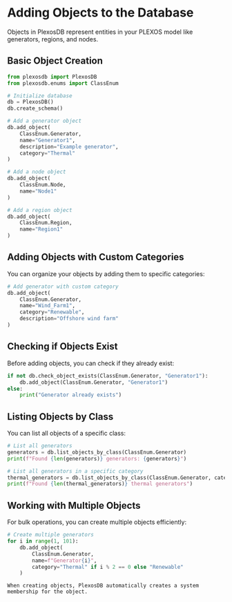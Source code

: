 # Adding Objects to the Database

Objects in PlexosDB represent entities in your PLEXOS model like generators, regions, and nodes.

## Basic Object Creation

```python
from plexosdb import PlexosDB
from plexosdb.enums import ClassEnum

# Initialize database
db = PlexosDB()
db.create_schema()

# Add a generator object
db.add_object(
    ClassEnum.Generator,
    name="Generator1",
    description="Example generator",
    category="Thermal"
)

# Add a node object
db.add_object(
    ClassEnum.Node,
    name="Node1"
)

# Add a region object
db.add_object(
    ClassEnum.Region,
    name="Region1"
)
```

## Adding Objects with Custom Categories

You can organize your objects by adding them to specific categories:

```python
# Add generator with custom category
db.add_object(
    ClassEnum.Generator,
    name="Wind_Farm1",
    category="Renewable",
    description="Offshore wind farm"
)
```

## Checking if Objects Exist

Before adding objects, you can check if they already exist:

```python
if not db.check_object_exists(ClassEnum.Generator, "Generator1"):
    db.add_object(ClassEnum.Generator, "Generator1")
else:
    print("Generator already exists")
```

## Listing Objects by Class

You can list all objects of a specific class:

```python
# List all generators
generators = db.list_objects_by_class(ClassEnum.Generator)
print(f"Found {len(generators)} generators: {generators}")

# List all generators in a specific category
thermal_generators = db.list_objects_by_class(ClassEnum.Generator, category="Thermal")
print(f"Found {len(thermal_generators)} thermal generators")
```

## Working with Multiple Objects

For bulk operations, you can create multiple objects efficiently:

```python
# Create multiple generators
for i in range(1, 101):
    db.add_object(
        ClassEnum.Generator,
        name=f"Generator{i}",
        category="Thermal" if i % 2 == 0 else "Renewable"
    )
```

```{note}
When creating objects, PlexosDB automatically creates a system membership for the object.
```
